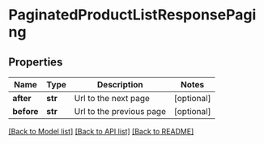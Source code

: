 # PaginatedProductListResponsePaging

## Properties
Name | Type | Description | Notes
------------ | ------------- | ------------- | -------------
**after** | **str** | Url to the next page | [optional] 
**before** | **str** | Url to the previous page | [optional] 

[[Back to Model list]](../README.md#documentation-for-models) [[Back to API list]](../README.md#documentation-for-api-endpoints) [[Back to README]](../README.md)


